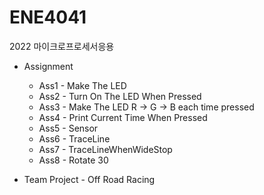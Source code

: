 # ENE4041
2022 마이크로프로세서응용
- Assignment
  - Ass1 - Make The LED
  - Ass2 - Turn On The LED When Pressed
  - Ass3 - Make The LED R -> G -> B each time pressed
  - Ass4 - Print Current Time When Pressed
  - Ass5 - Sensor
  - Ass6 - TraceLine
  - Ass7 - TraceLineWhenWideStop
  - Ass8 - Rotate 30

    
- Team Project - Off Road Racing
